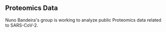 ## Proteomics Data

Nuno Bandeira's group is working to analyze public Proteomics data related to SARS-CoV-2. 


